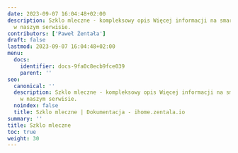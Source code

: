 ```yaml
---
date: 2023-09-07 16:04:48+02:00
description: Szklo mleczne - kompleksowy opis Więcej informacji na smart home znajdziesz
  w naszym serwisie.
contributors: ['Paweł Żentała']
draft: false
lastmod: 2023-09-07 16:04:48+02:00
menu:
  docs:
    identifier: docs-9fa0c8ecb9fce039
    parent: ''
seo:
  canonical: ''
  description: Szklo mleczne - kompleksowy opis Więcej informacji na smart home znajdziesz
    w naszym serwisie.
  noindex: false
  title: Szklo mleczne | Dokumentacja - ihome.zentala.io
summary: ''
title: Szklo mleczne
toc: true
weight: 30
---
```


